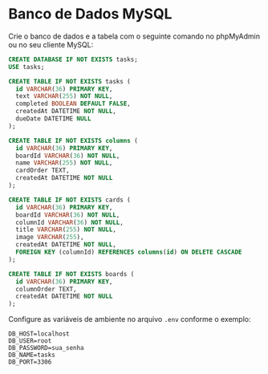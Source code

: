 # Banco de Dados MySQL

Crie o banco de dados e a tabela com o seguinte comando no phpMyAdmin ou no seu cliente MySQL:

```sql
CREATE DATABASE IF NOT EXISTS tasks;
USE tasks;

CREATE TABLE IF NOT EXISTS tasks (
  id VARCHAR(36) PRIMARY KEY,
  text VARCHAR(255) NOT NULL,
  completed BOOLEAN DEFAULT FALSE,
  createdAt DATETIME NOT NULL,
  dueDate DATETIME NULL
);

CREATE TABLE IF NOT EXISTS columns (
  id VARCHAR(36) PRIMARY KEY,
  boardId VARCHAR(36) NOT NULL,
  name VARCHAR(255) NOT NULL,
  cardOrder TEXT,
  createdAt DATETIME NOT NULL
);

CREATE TABLE IF NOT EXISTS cards (
  id VARCHAR(36) PRIMARY KEY,
  boardId VARCHAR(36) NOT NULL,
  columnId VARCHAR(36) NOT NULL,
  title VARCHAR(255) NOT NULL,
  image VARCHAR(255),
  createdAt DATETIME NOT NULL,
  FOREIGN KEY (columnId) REFERENCES columns(id) ON DELETE CASCADE
);

CREATE TABLE IF NOT EXISTS boards (
  id VARCHAR(36) PRIMARY KEY,
  columnOrder TEXT,
  createdAt DATETIME NOT NULL
);
```

Configure as variáveis de ambiente no arquivo `.env` conforme o exemplo:

```
DB_HOST=localhost
DB_USER=root
DB_PASSWORD=sua_senha
DB_NAME=tasks
DB_PORT=3306
``` 
